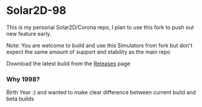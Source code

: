 # Solar2D-98 


This is my personal Solar2D/Corona repo, I plan to use this fork to push out new feature early.



Note:
You are welcome to build and use this Simulators from fork but don't expect the same amount of support and stability as the main repo

Download the latest build from the [Releases](https://github.com/coronalabs/corona/releases) page



### Why 1998?

Birth Year :) and wanted to make clear difference between current build and beta builds
